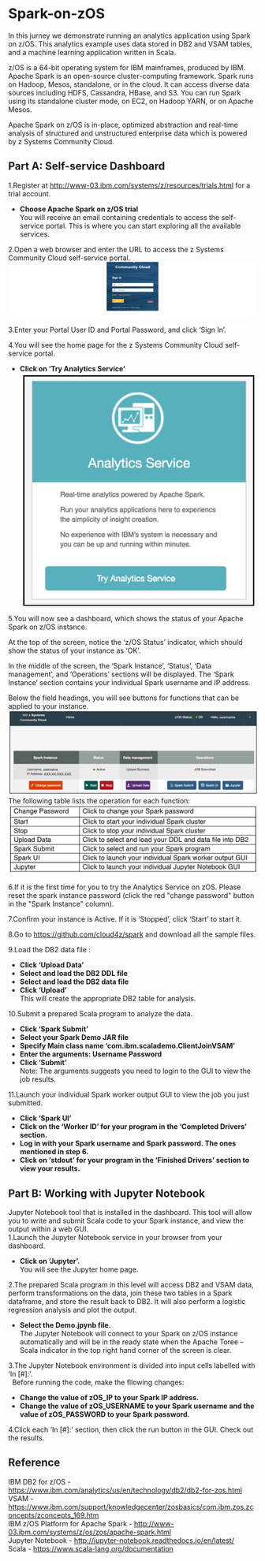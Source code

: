 # Spark-on-zOS
In this jurney we demonstrate running an analytics application using Spark on z/OS. This analytics example uses data stored in DB2 and VSAM tables, and a machine learning application written in Scala. 

z/OS is a 64-bit operating system for IBM mainframes, produced by IBM.
Apache Spark is an open-source cluster-computing framework.
Spark runs on Hadoop, Mesos, standalone, or in the cloud. It can access diverse data sources including HDFS, Cassandra, HBase, and S3. You can run Spark using its standalone cluster mode, on EC2, on Hadoop YARN, or on Apache Mesos.

Apache Spark on z/OS is in-place, optimized abstraction and real-time analysis of structured and unstructured enterprise data which is powered by z Systems Community Cloud.

## Part A: Self-service Dashboard 

1.Register at http://www-03.ibm.com/systems/z/resources/trials.html for a trial account.   
* **Choose Apache Spark on z/OS trial**      
You will receive an email containing credentials to access the self-service portal.  This is where you can start exploring all the available services.   

2.Open a web browser and enter the URL to access the z Systems Community Cloud self-service portal.   
![LOGIN](img/Login.png)

3.Enter your Portal User ID and Portal Password, and click ‘Sign In’.  

4.You will see the home page for the z Systems Community Cloud self-service portal.  
* **Click on ‘Try Analytics Service’**      
![TRIAL](img/Trial.png)

5.You will now see a dashboard, which shows the status of your Apache Spark on z/OS instance. 

At the top of the screen, notice the ‘z/OS Status’ indicator, which should show the status of your instance 
as ‘OK’. 

In the middle of the screen, the ‘Spark Instance’, ‘Status’, ‘Data management’, and ‘Operations’ sections 
will be displayed. The ‘Spark Instance’ section contains your individual Spark username and IP address. 

Below the field headings, you will see buttons for functions that can be applied to your instance.    
![GUI](img/Screen.png) 
The following table lists the operation for each function:   
![Table](img/Table.png)

6.If it is the first time for you to try the Analytics Service on zOS. Please reset the spark instance password (click the red "change password" button in the "Spark Instance" column).    

7.Confirm your instance is Active. If it is ‘Stopped’, click ‘Start’ to start it.   

8.Go to https://github.com/cloud4z/spark and download all the sample files.   

9.Load the DB2 data file :   
* **Click ‘Upload Data’**   
* **Select and load the DB2 DDL file**   
* **Select and load the DB2 data file**   
* **Click ‘Upload’**   
This will create the appropriate DB2 table for analysis.   

10.Submit a prepared Scala program to analyze the data.    
* **Click ‘Spark Submit’**   
* **Select your Spark Demo JAR file**       
* **Specify Main class name ‘com.ibm.scalademo.ClientJoinVSAM’**     
* **Enter the arguments: Username Password**   
* **Click ‘Submit’**   
Note: The arguments suggests you need to login to the GUI to view the job results.    

11.Launch your individual Spark worker output GUI to view the job you just submitted.   
* **Click ‘Spark UI’**       
* **Click on the ‘Worker ID’ for your program in the ‘Completed Drivers’ section.**     
* **Log in with your Spark username and Spark password. The ones mentioned in step 6.**    
* **Click on ‘stdout’ for your program in the ‘Finished Drivers’ section to view your results.**     
  
## Part B: Working with Jupyter Notebook
Jupyter Notebook tool that is installed in the dashboard. This tool will allow you to write and submit Scala code to your Spark instance, and view the output within a web GUI.  
1.Launch the Jupyter Notebook service in your browser from your dashboard.   
* **Click on ‘Jupyter’.**      
You will see the Jupyter home page.          

2.The prepared Scala program in this level will access DB2 and VSAM data, perform transformations on the data, join these two tables in a Spark dataframe, and store the result back to DB2. It will also perform a logistic regression analysis and plot the output.   
* **Select the Demo.jpynb file.**          
The Jupyter Notebook will connect to your Spark on z/OS instance automatically and will be in the ready state when the Apache Toree –Scala indicator in the top right hand corner of the screen is clear.     

3.The Jupyter Notebook environment is divided into input cells labelled with ‘In [#]:’.  
&nbsp;&nbsp;Before running the code, make the fllowing changes:
* **Change the value of zOS_IP to your Spark IP address.**      
* **Change the value of zOS_USERNAME to your Spark username and the value of zOS_PASSWORD to your Spark password.**      

4.Click each ‘In [#]:’ section, then click the run button in the GUI. Check out the results.

## Reference
IBM DB2 for z/OS - https://www.ibm.com/analytics/us/en/technology/db2/db2-for-zos.html   
VSAM - https://www.ibm.com/support/knowledgecenter/zosbasics/com.ibm.zos.zconcepts/zconcepts_169.htm   
IBM z/OS Platform for Apache Spark - http://www-03.ibm.com/systems/z/os/zos/apache-spark.html   
Jupyter Notebook - http://jupyter-notebook.readthedocs.io/en/latest/   
Scala - https://www.scala-lang.org/documentation   

